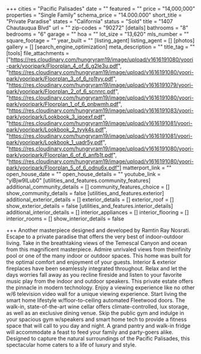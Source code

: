 +++
cities = "Pacific Palisades"
date = ""
featured = ""
price = "14,000,000"
properties = "Single Family"
schema_price = "14.000.000"
short_title = "Private Paradise"
states = "California"
status = "Sold"
title = "1407 Chautauqua Blvd"
url = ""
zip-codes = "90272"
[details]
bathrooms = "8"
bedrooms = "6"
garage = ""
hoa = ""
lot_size = "13,620"
mls_number = ""
square_footage = ""
year_built = ""
[listing_agent]
listing_agent = []
[photos]
gallery = []
[search_engine_optimization]
meta_description = ""
title_tag = ""
[tools]
file_attachments = ["https://res.cloudinary.com/hungryram19/image/upload/v1616191080/yoori-park/yooripark/Floorplan_4_of_6_g2le3u.pdf", "https://res.cloudinary.com/hungryram19/image/upload/v1616191080/yoori-park/yooripark/Floorplan_3_of_6_ro1tyy.pdf", "https://res.cloudinary.com/hungryram19/image/upload/v1616191079/yoori-park/yooripark/Floorplan_2_of_6_scnnrc.pdf", "https://res.cloudinary.com/hungryram19/image/upload/v1616191080/yoori-park/yooripark/Floorplan_1_of_6_pnbwmh.pdf", "https://res.cloudinary.com/hungryram19/image/upload/v1616191083/yoori-park/yooripark/Lookbook_3_iqoexf.pdf", "https://res.cloudinary.com/hungryram19/image/upload/v1616191081/yoori-park/yooripark/Lookbook_2_tyyk4s.pdf", "https://res.cloudinary.com/hungryram19/image/upload/v1616191081/yoori-park/yooripark/Lookbook_1_uadr5y.pdf", "https://res.cloudinary.com/hungryram19/image/upload/v1616191080/yoori-park/yooripark/Floorplan_6_of_6_anfb1t.pdf", "https://res.cloudinary.com/hungryram19/image/upload/v1616191080/yoori-park/yooripark/Floorplan_5_of_6_odnu6x.pdf"]
matterport_link = ""
open_house_date = ""
open_house_details = ""
youtube_link = "ylBjw9ILub0"
[utilities_and_features.community_features]
additional_community_details = []
community_features_choice = []
show_community_details = false
[utilities_and_features.exterior]
additional_exterior_details = []
exterior_details = []
exterior_roof = []
show_exterior_details = false
[utilities_and_features.interior_details]
additional_interior_details = []
interior_appliances = []
interior_flooring = []
interior_rooms = []
show_interior_details = false

+++
Another masterpiece designed and developed by Ramtin Ray Nosrati. Escape to a private paradise that offers the very best of indoor-outdoor living. Take in the breathtaking views of the Temescal Canyon and ocean from this magnificent masterpiece. Admire unrivaled views from theinfinity pool or one of the many indoor or outdoor spaces. This home was built for the optimal comfort and enjoyment of your guests. Interior & exterior fireplaces have been seamlessly integrated throughout. Relax and let the days worries fall away as you recline fireside and listen to your favorite music play from the indoor and outdoor speakers. This private estate offers the pinnacle in modern technology. Enjoy a viewing experience like no other w/6 television video wall for a unique viewing experience. Start living the smart home lifestyle w/floor-to-ceiling automated Fleetwood doors. The walk-in, state-of-the-art wine cellar offers climate-controlled, lux storage, as well as an exclusive dining venue. Skip the public gym and indulge in your spacious gym w/speakers and smart home tech to provide a fitness space that will call to you day and night. A grand pantry and walk-in fridge will accommodate a feast to feed your family and party-goers alike. Designed to capture the natural surroundings of the Pacific Palisades, this spectacular home caters to a life of luxury and style.